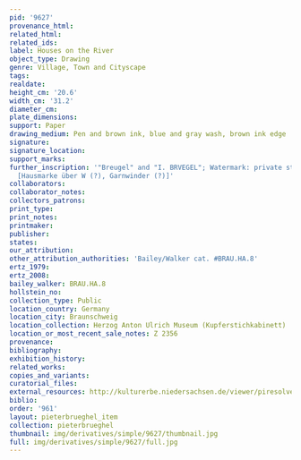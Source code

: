 ```yaml
---
pid: '9627'
provenance_html: 
related_html: 
related_ids: 
label: Houses on the River
object_type: Drawing
genre: Village, Town and Cityscape
tags: 
realdate: 
height_cm: '20.6'
width_cm: '31.2'
diameter_cm: 
plate_dimensions: 
support: Paper
drawing_medium: Pen and brown ink, blue and gray wash, brown ink edge
signature: 
signature_location: 
support_marks: 
further_inscription: '"Breugel" and "I. BRVEGEL"; Watermark: private stamp over W?
  [Hausmarke über W (?), Garnwinder (?)]'
collaborators: 
collaborator_notes: 
collectors_patrons: 
print_type: 
print_notes: 
printmaker: 
publisher: 
states: 
our_attribution: 
other_attribution_authorities: 'Bailey/Walker cat. #BRAU.HA.8'
ertz_1979: 
ertz_2008: 
bailey_walker: BRAU.HA.8
hollstein_no: 
collection_type: Public
location_country: Germany
location_city: Braunschweig
location_collection: Herzog Anton Ulrich Museum (Kupferstichkabinett)
location_or_most_recent_sale_notes: Z 2356
provenance: 
bibliography: 
exhibition_history: 
related_works: 
copies_and_variants: 
curatorial_files: 
external_resources: http://kulturerbe.niedersachsen.de/viewer/piresolver?id=isil_DE-MUS-026819_1003
biblio: 
order: '961'
layout: pieterbrueghel_item
collection: pieterbrueghel
thumbnail: img/derivatives/simple/9627/thumbnail.jpg
full: img/derivatives/simple/9627/full.jpg
---
```

